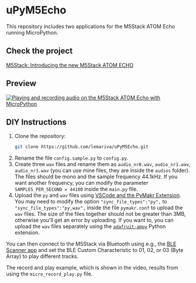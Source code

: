 # uPyM5Echo
This repository includes two applications for the M5Stack ATOM Echo running MicroPython. 

## Check the project
[M5Stack: Introducing the new M5Stack ATOM ECHO](https://lemariva.com/blog/2020/06/m5stack-introducing-new-m5stack-atom-echo)

## Preview
[![Playing and recording audio on the M5Stack ATOM Echo with MicroPython](https://img.youtube.com/vi/oyQVikfNy28/0.jpg)](https://www.youtube.com/watch?v=oyQVikfNy28)

## DIY Instructions
1. Clone the repository:
    ```sh
    git clone https://github.com/lemariva/uPyM5Echo.git
    ```
2. Rename the file `config.sample.py` to `config.py`.
3. Create three `wav` files and rename them as `audio_nr0.wav`, `audio_nr1.wav`, `audio_nr3.wav` (you can use mine files, they are inside the `audios` folder). The files should be mono and the sample frequency 44.1kHz. If you want another frequency, you can modify the parameter `SAMPLES_PER_SECOND = 44100` inside the `main.py` file.
4. Upload the `py` and `wav` files using [VSCode and the PyMakr Extension](https://lemariva.com/blog/2018/12/micropython-visual-studio-code-as-ide). You may need to modify the option `"sync_file_types":"py",` to `"sync_file_types":"py,wav",` inside the file `pymakr.conf` to upload the `wav` files. The size of the files together should not be greater than 3MB, otherwise you'll get an error by uploading. If you want to, you can upload the `wav` files separately using the [`adafruit-ampy`](https://lemariva.com/blog/2017/10/micropython-getting-started) Python extension.

You can then connect to the M5Stack via Bluetooth using e.g., the [BLE Scanner app](https://play.google.com/store/apps/details?id=com.macdom.ble.blescanner) and set the BLE Custom Characteristic to 01, 02, or 03 (Byte Array) to play different tracks.

The record and play example, which is shown in the video, results from using the `micro_record_play.py` file.
